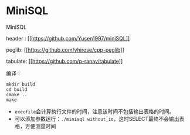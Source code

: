 # MiniSQL

MiniSQL

header : [[https://github.com/Yusen1997/miniSQL]]

peglib: [[https://github.com/yhirose/cpp-peglib]]

tabulate: [[https://github.com/p-ranav/tabulate]]

编译：

```
mkdir build
cd build
cmake ..
make
```

- `execfile`会计算执行文件的时间，注意该时间不包括输出表格的时间。
- 可以添加参数运行：`./minisql without_io`，这时SELECT最终不会输出表格，方便测量时间

